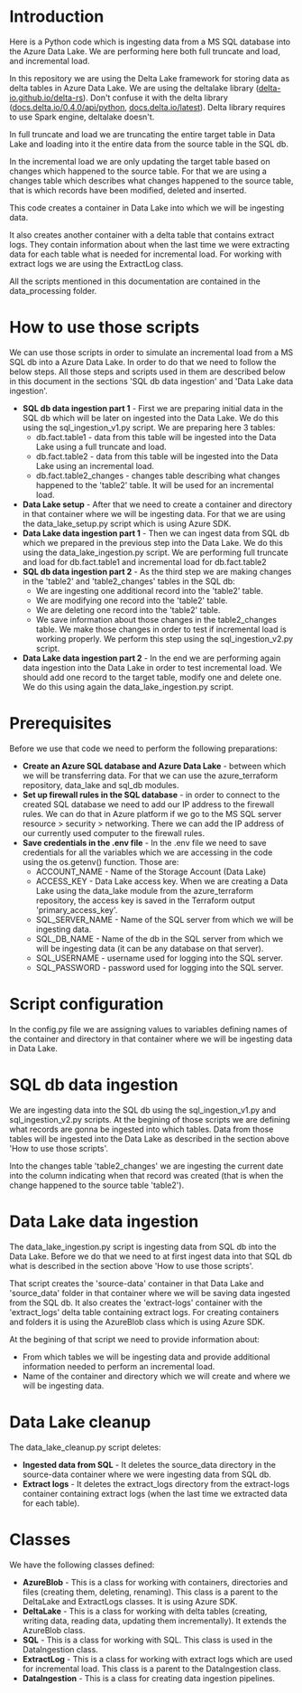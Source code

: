 # Introduction
Here is a Python code which is ingesting data from a MS SQL database into the Azure Data Lake. We are performing here both full truncate and load, and incremental load.

In this repository we are using the Delta Lake framework for storing data as delta tables in Azure Data Lake. We are using the deltalake library ([delta-io.github.io/delta-rs](https://delta-io.github.io/delta-rs/)). Don't confuse it with the delta library ([docs.delta.io/0.4.0/api/python](https://docs.delta.io/0.4.0/api/python/index.html#), [docs.delta.io/latest](https://docs.delta.io/latest/index.html)). Delta library requires to use Spark engine, deltalake doesn't.

In full truncate and load we are truncating the entire target table in Data Lake and loading into it the entire data from the source table in the SQL db.

In the incremental load we are only updating the target table based on changes which happened to the source table. For that we are using a changes table which describes what changes happened to the source table, that is which records have been modified, deleted and inserted.

This code creates a container in Data Lake into which we will be ingesting data.

It also creates another container with a delta table that contains extract logs. They contain information about when the last time we were extracting data for each table what is needed for incremental load. For working with extract logs we are using the ExtractLog class.

All the scripts mentioned in this documentation are contained in the data_processing folder.

# How to use those scripts
We can use those scripts in order to simulate an incremental load from a MS SQL db into a Azure Data Lake. In order to do that we need to follow the below steps. All those steps and scripts used in them are described below in this document in the sections 'SQL db data ingestion' and 'Data Lake data ingestion'.
- **SQL db data ingestion part 1** - First we are preparing initial data in the SQL db which will be later on ingested into the Data Lake. We do this using the sql_ingestion_v1.py script. We are preparing here 3 tables:
    - db.fact.table1 - data from this table will be ingested into the Data Lake using a full truncate and load.
    - db.fact.table2 - data from this table will be ingested into the Data Lake using an incremental load.
    - db.fact.table2_changes - changes table describing what changes happened to the 'table2' table. It will be used for an incremental load.
- **Data Lake setup** - After that we need to create a container and directory in that container where we will be ingesting data. For that we are using the data_lake_setup.py script which is using Azure SDK.
- **Data Lake data ingestion part 1** - Then we can ingest data from SQL db which we prepared in the previous step into the Data Lake. We do this using the data_lake_ingestion.py script. We are performing full truncate and load for db.fact.table1 and incremental load for db.fact.table2
- **SQL db data ingestion part 2** - As the third step we are making changes in the 'table2' and 'table2_changes' tables in the SQL db:
    - We are ingesting one additional record into the 'table2' table.
    - We are modifying one record into the 'table2' table.
    - We are deleting one record into the 'table2' table.
    - We save information about those changes in the table2_changes table.
    We make those changes in order to test if incremental load is working properly. We perform this step using the sql_ingestion_v2.py script.
- **Data Lake data ingestion part 2** - In the end we are performing again data ingestion into the Data Lake in order to test incremental load. We should add one record to the target table, modify one and delete one. We do this using again the data_lake_ingestion.py script.

# Prerequisites
Before we use that code we need to perform the following preparations:
- **Create an Azure SQL database and Azure Data Lake** - between which we will be transferring data. For that we can use the azure_terraform repository, data_lake and sql_db modules.
- **Set up firewall rules in the SQL database** - in order to connect to the created SQL database we need to add our IP address to the firewall rules. We can do that in Azure platform if we go to the MS SQL server resource > security > networking. There we can add the IP address of our currently used computer to the firewall rules.
- **Save credentials in the .env file** - In the .env file we need to save credentials for all the variables which we are accessing in the code using the os.getenv() function. Those are:
    - ACCOUNT_NAME - Name of the Storage Account (Data Lake)
    - ACCESS_KEY - Data Lake access key. When we are creating a Data Lake using the data_lake module from the azure_terraform repository, the access key is saved in the Terraform output 'primary_access_key'.
    - SQL_SERVER_NAME - Name of the SQL server from which we will be ingesting data.
    - SQL_DB_NAME - Name of the db in the SQL server from which we will be ingesting data (it can be any database on that server).
    - SQL_USERNAME - username used for logging into the SQL server.
    - SQL_PASSWORD - password used for logging into the SQL server.

# Script configuration
In the config.py file we are assigning values to variables defining names of the container and directory in that container where we will be ingesting data in Data Lake.

# SQL db data ingestion
We are ingesting data into the SQL db using the sql_ingestion_v1.py and sql_ingestion_v2.py scripts. At the begining of those scripts we are defining what records are gonna be ingested into which tables. Data from those tables will be ingested into the Data Lake as described in the section above 'How to use those scripts'.

Into the changes table 'table2_changes' we are ingesting the current date into the column indicating when that record was created (that is when the change happened to the source table 'table2').

# Data Lake data ingestion
The data_lake_ingestion.py script is ingesting data from SQL db into the Data Lake. Before we do that we need to at first ingest data into that SQL db what is described in the section above 'How to use those scripts'.

That script creates the 'source-data' container in that Data Lake and 'source_data' folder in that container where we will be saving data ingested from the SQL db. It also creates the 'extract-logs' container with the 'extract_logs' delta table containing extract logs. For creating containers and folders it is using the AzureBlob class which is using Azure SDK.

At the begining of that script we need to provide information about:
- From which tables we will be ingesting data and provide additional information needed to perform an incremental load.
- Name of the container and directory which we will create and where we will be ingesting data.

# Data Lake cleanup
The data_lake_cleanup.py script deletes: 
- **Ingested data from SQL** - It deletes the source_data directory in the source-data container where we were ingesting data from SQL db.
- **Extract logs** - It deletes the extract_logs directory from the extract-logs container containing extract logs (when the last time we extracted data for each table).

# Classes
We have the following classes defined:
- **AzureBlob** - This is a class for working with containers, directories and files (creating them, deleting, renaming). This class is a parent to the DeltaLake and ExtractLogs classes. It is using Azure SDK.
- **DeltaLake** - This is a class for working with delta tables (creating, writing data, reading data, updating them incrementally). It extends the AzureBlob class.
- **SQL** - This is a class for working with SQL. This class is used in the DataIngestion class.
- **ExtractLog** - This is a class for working with extract logs which are used for incremental load. This class is a parent to the DataIngestion class.
- **DataIngestion** - This is a class for creating data ingestion pipelines.